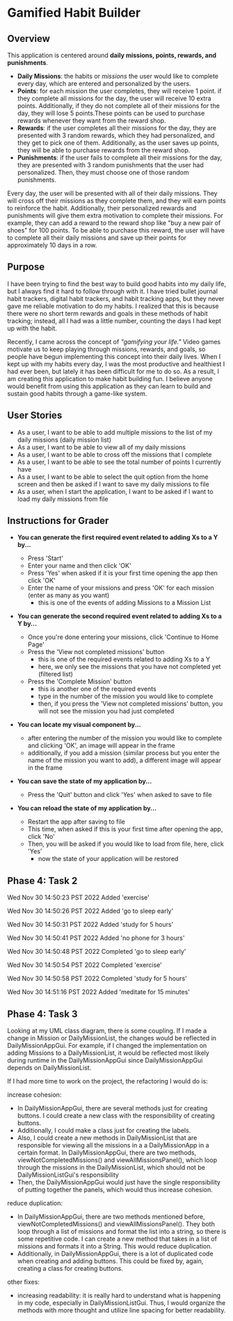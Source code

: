 # Gamified Habit Builder

## Overview

This application is centered around **daily missions, points, rewards, and punishments**.

- **Daily Missions**: the habits or _missions_ the user would like to complete every day, which are entered
  and personalized by the users.
- **Points**: for each mission the user completes, they will receive 1 point. if they complete all missions
  for the day, the user will receive 10 extra points. Additionally, if they do not complete all of their missions
  for the day, they will lose 5 points.These points can be used to purchase rewards whenever they want from the
  reward shop.
- **Rewards**: if the user completes all their missions for the day, they are presented with 3 random rewards,
  which they had personalized, and they get to pick one of them. Additionally, as the user saves up points,
  they will be able to purchase rewards from the reward shop.
- **Punishments**: if the user fails to complete all their missions for the day,
  they are presented with 3 random punishments that the user had personalized. Then, they must choose one of
  those random punishments.

Every day, the user will be presented with all of their daily missions. They will cross off their missions as
they complete them, and they will earn points to reinforce the habit. Additionally, their personalized
rewards and punishments will give them extra motivation to complete their missions. For example, they can add
a reward to the reward shop like "buy a new pair of shoes" for 100 points. To be able to purchase this reward,
the user will have to complete all their daily missions and save up their points for approximately 10 days
in a row.

## Purpose

I have been trying to find the best way to build good habits into my daily life, but I always find it
hard to follow through with it. I have tried bullet journal habit trackers, digital habit trackers, and
habit tracking apps, but they never gave me reliable motivation to do my habits. I realized that this is
because there were no short term rewards and goals in these methods of habit tracking; instead, all I had
was a little number, counting the days I had kept up with the habit.

Recently, I came across the concept of _"gamifying your life."_ Video games motivate us to keep playing
through missions, rewards, and goals, so people have begun implementing this concept into their daily lives.
When I kept up with my habits every day, I was the most productive and healthiest I had ever been,
but lately it has been difficult for me to do so. As a result, I am creating this application to make habit
building fun. I believe anyone would benefit from using this application as they can learn to build and
sustain good habits through a game-like system.

## User Stories

- As a user, I want to be able to add multiple missions to the list of my daily missions (daily mission list)
- As a user, I want to be able to view all of my daily missions
- As a user, I want to be able to cross off the missions that I complete
- As a user, I want to be able to see the total number of points I currently have
- As a user, I want to be able to select the quit option from the home screen and then be asked if I want to save my 
daily missions to file
- As a user, when I start the application, I want to be asked if I want to load my daily missions from file

## Instructions for Grader
- **You can generate the first required event related to adding Xs to a Y by...**
  - Press 'Start'
  - Enter your name and then click 'OK'
  - Press 'Yes' when asked if it is your first time opening the app then click 'OK'
  - Enter the name of your missions and press 'OK' for each mission (enter as many as you want)
      - this is one of the events of adding Missions to a Mission List

- **You can generate the second required event related to adding Xs to a Y by...**
  - Once you're done entering your missions, click 'Continue to Home Page'
  - Press the 'View not completed missions' button
      - this is one of the required events related to adding Xs to a Y
      - here, we only see the missions that you have not completed yet (filtered list)
  - Press the 'Complete Mission' button
      - this is another one of the required events
      - type in the number of the mission you would like to complete
      - then, if you press the 'View not completed missions' button, you will not see the mission you had just
        completed

- **You can locate my visual component by...**
  - after entering the number of the mission you would like to complete and clicking 'OK', an image will appear in the 
  frame
  - additionally, if you add a mission (similar process but you enter the name of the mission you want to add), a 
  different image will appear in the frame

- **You can save the state of my application by...**
  - Press the 'Quit' button and click 'Yes' when asked to save to file

- **You can reload the state of my application by...**
  - Restart the app after saving to file
  - This time, when asked if this is your first time after opening the app, click 'No'
  - Then, you will be asked if you would like to load from file, here, click 'Yes'
    - now the state of your application will be restored

## Phase 4: Task 2

Wed Nov 30 14:50:23 PST 2022
Added 'exercise'

Wed Nov 30 14:50:26 PST 2022
Added 'go to sleep early'

Wed Nov 30 14:50:31 PST 2022
Added 'study for 5 hours'

Wed Nov 30 14:50:41 PST 2022
Added 'no phone for 3 hours'

Wed Nov 30 14:50:48 PST 2022
Completed 'go to sleep early'

Wed Nov 30 14:50:54 PST 2022
Completed 'exercise'

Wed Nov 30 14:50:58 PST 2022
Completed 'study for 5 hours'

Wed Nov 30 14:51:16 PST 2022
Added 'meditate for 15 minutes'

## Phase 4: Task 3
Looking at my UML class diagram, there is some coupling.
 If I made a change in Mission or DailyMissionList,
 the changes would be reflected in DailyMissionAppGui. 
 For example, if I changed the implementation on adding Missions
to a DailyMissionList, it would be reflected most likely during runtime in the 
DailyMissionAppGui since DailyMissionAppGui depends on DailyMissionList. 

If I had more time to work on the project, the refactoring I would do is:

increase cohesion: 
- In DailyMissionAppGui, there are several methods just for creating buttons. I could create a new class
with the responsibility of creating buttons.
- Additionally, I could make a class just for creating the labels.
- Also, I could create a new methods in DailyMissionList that are responsible for viewing all the missions in a 
a DailyMissionApp in a certain format. In DailyMissionAppGui, there
are two methods, viewNotCompletedMissions() and viewAllMissionsPanel(), which loop through the missions in the 
DailyMissionList, which should not be DailyMissionListGui's responsibility
- Then, the DailyMissionAppGui would just have the single responsibility of putting together the panels, 
which would thus increase cohesion.

reduce duplication:

- In DailyMissionAppGui, there are two methods mentioned before, viewNotCompletedMissions() and viewAllMissionsPanel().
They both loop through a list of missions and format the list into a string, so there is some 
repetitive code. I can create a new method that takes in a list of missions and formats it into a String. This would 
reduce duplication.
- Additionally, in DailyMissionAppGui, there is a lot of duplicated code when creating 
and adding buttons. This could be fixed by, again, creating a class for creating buttons.

other fixes:

- increasing readability: it is really hard to understand what is happening in my code, especially in
DailyMissionListGui. Thus, I would organize the methods with more thought and utilize line spacing for better 
readability.

